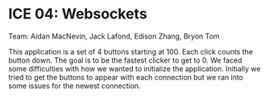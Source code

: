# ICE 04: Websockets

Team: Aidan MacNevin, Jack Lafond, Edison Zhang, Bryon Tom

This application is a set of 4 buttons starting at 100. Each click counts the button down. The goal is to be the fastest clicker to get to 0. 
We faced some difficulties with how we wanted to initialize the application. Initially we tried to get the buttons to appear with each connection but we ran into some issues for the newest connection.

